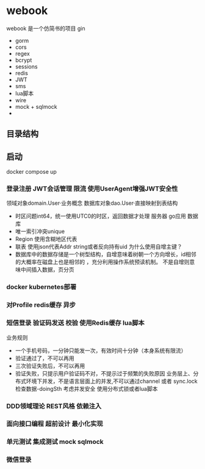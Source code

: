 # webook
webook 是一个仿简书的项目
gin 
+ gorm 
+ cors 
+ regex 
+ bcrypt 
+ sessions 
+ redis 
+ JWT 
+ sms 
+ lua脚本 
+ wire 
+ mock + sqlmock 
+ 
## 目录结构
## 启动
docker compose up
### 登录注册 JWT会话管理 限流 使用UserAgent增强JWT安全性
领域对象domain.User·业务概念  数据库对象dao.User·直接映射到表结构
- 时区问题int64，统一使用UTC0的时区，返回数据才处理 服务器 go应用 数据库
- 唯一索引冲突unique
- Region 使用含糊地区代表
- 联表 使用json代表Addr string或者反向持有uid
为什么使用自增主键？
- 数据库中的数据存储是一个树型结构，自增意味着树朝一个方向增长，id相邻的大概率在磁盘上也是相邻的
，充分利用操作系统预读机制。
不是自增则意味中间插入数据，页分页
### docker kubernetes部署
### 对Profile redis缓存 异步
### 短信登录 验证码发送 校验 使用Redis缓存 lua脚本
业务规则
- 一个手机号码，一分钟只能发一次，有效时间十分钟（本身系统有限流）
- 验证通过了，不可以再用
- 三次验证失败后，不可以再用
- 验证失败，只提示用户验证码不对，不提示过于频繁的失败原因
业务层上、分布式环境下并发，不是语言层面上的并发,不可以通过channel 或者 sync.lock 
检查数据-doingSth 考虑并发安全
使用分布式锁或者lua脚本
### DDD领域理论  REST风格 依赖注入
### 面向接口编程 超前设计 最小化实现
### 单元测试 集成测试 mock sqlmock
### 微信登录


